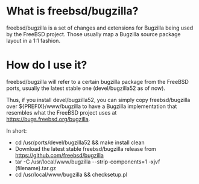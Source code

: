 # What is freebsd/bugzilla?

freebsd/bugzilla is a set of changes and extensions for Bugzilla being used
by the FreeBSD project. Those usually map a Bugzilla source package layout
in a 1:1 fashion.

# How do I use it?

freebsd/bugzilla will refer to a certain bugzilla package from the FreeBSD
ports, usually the latest stable one (devel/bugzilla52 as of now).

Thus, if you install devel/bugzilla52, you can simply copy
freebsd/bugzilla over ${PREFIX}/www/bugzilla to have a Bugzilla implementation
that resembles what the FreeBSD project uses at
https://bugs.freebsd.org/bugzilla.

In short:

* cd /usr/ports/devel/bugzilla52 && make install clean
* Download the latest stable freebsd/bugzilla release from https://github.com/freebsd/bugzilla
* tar -C /usr/local/www/bugzilla --strip-components=1 -xjvf (filename).tar.gz
* cd /usr/local/www/bugzilla && checksetup.pl
